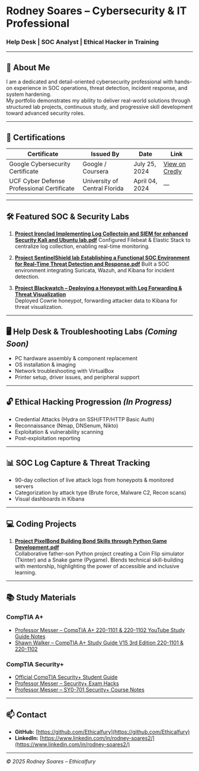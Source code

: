 # Rodney Soares – Cybersecurity & IT Professional
### Help Desk | SOC Analyst | Ethical Hacker in Training

---

## 📝 About Me
I am a dedicated and detail-oriented cybersecurity professional with hands-on experience in SOC operations, threat detection, incident response, and system hardening.  
My portfolio demonstrates my ability to deliver real-world solutions through structured lab projects, continuous study, and progressive skill development toward advanced security roles.

---

## 📜 Certifications

| Certificate | Issued By | Date | Link |
|-------------|-----------|------|------|
| Google Cybersecurity Certificate | Google / Coursera | July 25, 2024 | [View on Credly](https://www.credly.com/badges) |
| UCF Cyber Defense Professional Certificate | University of Central Florida | April 04, 2024 | — |

---

## 🛠 Featured SOC & Security Labs
1. **[Project Ironclad Implementing Log Collectoin and SIEM for enhanced Security Kali and Ubuntu lab.pdf](https://github.com/user-attachments/files/21745159/Project.Ironclad.Implementing.Log.Collectoin.and.SIEM.for.enhanced.Security.Kali.and.Ubuntu.lab.pdf)**
   Configured Filebeat & Elastic Stack to centralize log collection, enabling real-time monitoring.
  


2. **[Project SentinelShield lab Establishing a Functional SOC Environment for Real-Time Threat Detection and Response.pdf](https://github.com/user-attachments/files/21745157/Project.SentinelShield.lab.Establishing.a.Functional.SOC.Environment.for.Real-Time.Threat.Detection.and.Response.pdf)**
   Built a SOC environment integrating Suricata, Wazuh, and Kibana for incident detection.
   

3. **[Project Blackwatch – Deploying a Honeypot with Log Forwarding & Threat Visualization](Project%20Blackwatch%20Deploying%20a%20Honeypot%20with%20Log%20Forwarding%20and%20Threat%20Visualization.pdf)**  
   Deployed Cowrie honeypot, forwarding attacker data to Kibana for threat visualization.



---

## 🖥 Help Desk & Troubleshooting Labs *(Coming Soon)*
- PC hardware assembly & component replacement  
- OS installation & imaging  
- Network troubleshooting with VirtualBox  
- Printer setup, driver issues, and peripheral support  

---

## 🔓 Ethical Hacking Progression *(In Progress)*
- Credential Attacks (Hydra on SSH/FTP/HTTP Basic Auth)  
- Reconnaissance (Nmap, DNSenum, Nikto)  
- Exploitation & vulnerability scanning  
- Post-exploitation reporting  

---

## 📊 SOC Log Capture & Threat Tracking
- 90-day collection of live attack logs from honeypots & monitored servers  
- Categorization by attack type (Brute force, Malware C2, Recon scans)  
- Visual dashboards in Kibana  

---

## 💻 Coding Projects
1. **[Project PixelBond Building Bond Skills through Python Game Development.pdf](https://github.com/user-attachments/files/21745189/Project.PixelBond.Building.Bond.Skills.through.Python.Game.Development.pdf)**  
   Collaborative father-son Python project creating a Coin Flip simulator (Tkinter) and a Snake game (Pygame). Blends technical skill-building with mentorship, highlighting the power of accessible and inclusive learning.

---

## 📚 Study Materials

### **CompTIA A+**
- [Professor Messer – CompTIA A+ 220-1101 & 220-1102 YouTube Study Guide Notes](Professor%20Messer%20Comptia%20A%20plus%20220-1201%20220-1202%20Youtube%20Study%20Guide%20Notes.docx)
- [Shawn Walker – CompTIA A+ Study Guide V15 3rd Edition 220-1101 & 220-1102](Shawn%20Walker%20V15%203rd%20Edition%20Comptia%20A%20%5EM%20Study%20Guide%20220%20-%201201%20%5E0%201202.docx)

### **CompTIA Security+**
- [Official CompTIA Security+ Student Guide](Downloadable%20Official%20CompTIA%20Security%2B%20Student%20Guide%20%281%29%20%281%29%20%281%29.pdf)
- [Professor Messer – Security+ Exam Hacks](professor-messer-comptia-exam-hacks-v107s.pdf)
- [Professor Messer – SY0-701 Security+ Course Notes](professor-messer-sy0-701-comptia-security-plus-course-notes-v106.pdf)

---

## 📫 Contact
- **GitHub:** [https://github.com/Ethicalfury](https://github.com/Ethicalfury)
- **LinkedIn:** [https://www.linkedin.com/in/rodney-soares2/](https://www.linkedin.com/in/rodney-soares2/)

---
*© 2025 Rodney Soares – Ethicalfury*
